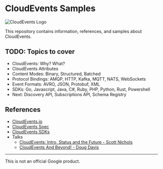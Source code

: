 # CloudEvents Samples

![CloudEvents Logo](https://avatars.githubusercontent.com/u/32076828?s=200&v=4)

This repository contains information, references, and samples about CloudEvents.

## TODO: Topics to cover

* CloudEvents: Why? What?
* CloudEvents Attributes
* Content Modes: Binary, Structured, Batched
* Protocol Bindings: AMQP, HTTP, Kafka, MQTT, NATS, WebSockets
* Event Formats: AVRO, JSON, Protobuf, XML
* SDKs: Go, Javascript, Java, C#, Ruby, PHP, Python, Rust, Powershell
* Next: Discovery API, Subscriptions API, Schema Registry


## References

* [CloudEvents.io](https://cloudevents.io/)
* [CloudEvents Spec](https://github.com/cloudevents/spec)
* [CloudEvents SDKs](https://github.com/cloudevents/)
* Talks
  * [CloudEvents: Intro, Status and the Future - Scott Nichols](https://youtu.be/m1sT-BuA9WU)
  * [CloudEvents And Beyond! - Doug Davis](https://youtu.be/bJTUttZr-Ck)

-------

This is not an official Google product.
